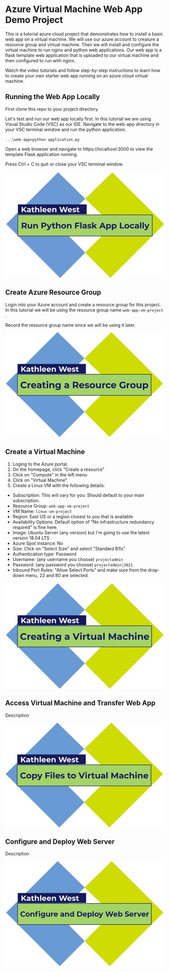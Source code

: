 # Azure Virtual Machine Web App Demo Project
 
 This is a tutorial azure cloud project that demonstrates how to install a basic web app on a virtual machine. We will use our azure account to creature a resource group and virtual machine. Then we will install and configure the virtual machine to run nginx and python web applications. Our web app is a flask template web application that is uploaded to our virtual machine and then configured to run with nginx.
 
 Watch the video tutorials and follow step-by-step instructions to learn how to create your own starter web app running on an azure cloud virtual machine.

## Running the Web App Locally

First clone this repo to your project directory. 

Let's test and run our web app locally first. In this tutorial we are using Visual Studio Code (VSC) as our IDE. Navigate to the web-app directory in your VSC terminal window and run the python application. 

`...\web-app>python application.py`

Open a web browser and navigate to https://localhost:3000 to view the template Flask application running. 

Press Ctrl + C to quit or close your VSC terminal window.

[![Watch the tutorial video](/images/RunFlaskPythonLocallyPoster.jpg)](https://youtu.be/vriPs8FYYSU "Video Tutorial - How to run Flask Python web app locally")

## Create Azure Resource Group

Login into your Azure account and create a resource group for this project. In this tutorial we will be using the resource group name `web-app-vm-project` .

Record the resource group name since we will be using it later.

[![Watch the tutorial video](/images/CreateResourceGroupPoster.jpg)](https://youtu.be/7cv4tIqOJAo "Video Tutorial - How to Create a Resource Group")

## Create a Virtual Machine

1. Loging to the Azure portal. 
2. On the homepage, click "Create a resource"
3. Click on "Compute" in the left menu
4. Click on "Virtual Machine"
5. Create a Linux VM with the following details:
 - Subscription: This will vary for you. Should default to your main subscription.
 - Resource Group: `web-app-vm-project`
 - VM Name: `linux-vm-project`
 - Region: East US or a region closest to you that is available
 - Availability Options: Default option of "No infrastructure redundancy required" is fine here.
 - Image: Ubuntu Server (any version) but I'm going to use the latest version 18.04 LTS
 - Azure Spot instance: No
 - Size: Click on "Select Size" and select "Standard B1ls"
 - Authentication type: Password
 - Username: (any username you choose) `projectadmin`
 - Password: (any password you choose) `projectadmin|2021`
 - Inbound Port Rules: "Allow Select Ports" and make sure from the drop-down menu, 22 and 80 are selected.

[![Watch the tutorial video](/images/CreateVirtualMachinePoster.jpg)](https://youtu.be/oKk8BR2s7Ho "Video Tutorial - How to Create a Virtual Machine")

## Access Virtual Machine and Transfer Web App

Description

[![Watch the tutorial video](/images/CopyFilesToVirtualMachinePoster.jpg)](https://youtu.be/6_ZMbPsve20 "Video Tutorial - How to Copy Files to a Virtual Machine")

## Configure and Deploy Web Server

Description

[![Watch the tutorial video](/images/ConfigureandDeployWebServerPoster.jpg)](https://youtu.be/xZwO4P_xj9E "Video Tutorial - How to Configure and Deploy a Web Server")
